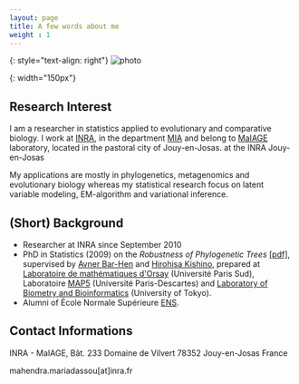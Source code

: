 ```yaml
---
layout: page
title: A few words about me
weight : 1
---
```

{: style="text-align: right"}
![photo]

[photo]: {{site.baseurl}}/docs/portrait.JPG
{: width="150px"} 

## Research Interest

I am a researcher in statistics applied to evolutionary and comparative biology. I work at [INRA](www.inra.fr), in the department [MIA](www.mia.inra.fr) and belong to [MaIAGE](maiage.jouy.inra.fr) laboratory, located in the pastoral city of Jouy-en-Josas. at the INRA Jouy-en-Josas 

My applications are mostly in phylogenetics, metagenomics and evolutionary biology whereas my statistical research focus on latent variable modeling, EM-algorithm and variational inference. 

## (Short) Background

- Researcher at INRA since September 2010
- PhD in Statistics (2009) on the *Robustness of Phylogenetic Trees* [[pdf]]({{site.baseurl}}/docs/phd_manuscript.pdf), supervised by [Avner Bar-Hen](https://ab-h.github.io/) and [Hirohisa Kishino](http://lbm.ab.a.u-tokyo.ac.jp/~kishino/), prepared at [Laboratoire de mathématiques d'Orsay](https://www.math.u-psud.fr/-Laboratoire-) (Université Paris Sud), Laboratoire [MAP5](map5.mi.parisdescartes.fr) (Université Paris-Descartes) and [Laboratory of Biometry and Bioinformatics](https://sites.google.com/a/ut-biomet.org/lbm/) (University of Tokyo).
- Alumni of École Normale Supérieure [ENS](www.ens.fr).


## Contact Informations

INRA - MaIAGE, 
Bât. 233
Domaine de Vilvert
78352 Jouy-en-Josas
France

mahendra.mariadassou[at]inra.fr
